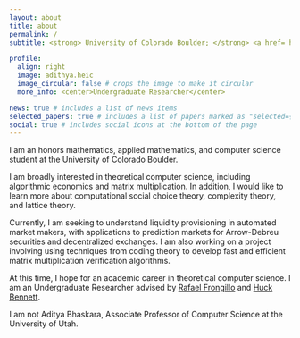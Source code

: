```yaml
---
layout: about
title: about
permalink: /
subtitle: <strong> University of Colorado Boulder; </strong> <a href='https://www.colorado.edu/cs-theory/'>CU Boulder CS Theory</a>, <a href='https://www.colorado.edu/cs-theory/alg-econ'>Algorithmic Economics</a>, <a href='https://scholar.google.com/citations?user=lO0J2oMAAAAJ'>Google Scholar</a>

profile:
  align: right
  image: adithya.heic
  image_circular: false # crops the image to make it circular
  more_info: <center>Undergraduate Researcher</center>

news: true # includes a list of news items
selected_papers: true # includes a list of papers marked as "selected={true}"
social: true # includes social icons at the bottom of the page
---
```


I am an honors mathematics, applied mathematics, and computer science student at the University of Colorado Boulder. 

I am broadly interested in theoretical computer science, including algorithmic economics and matrix multiplication. In addition, I would like to learn more about computational social choice theory, complexity theory, and lattice theory.

Currently, I am seeking to understand liquidity provisioning in automated market makers, with applications to prediction markets for Arrow-Debreu securities and decentralized exchanges. I am also working on a project involving using techniques from coding theory to develop fast and efficient matrix multiplication verification algorithms.


At this time, I hope for an academic career in theoretical computer science. I am an Undergraduate Researcher advised by [Rafael Frongillo](https://raf.prof) and [Huck Bennett](https://home.cs.colorado.edu/~hbennett/).

I am not Aditya Bhaskara, Associate Professor of Computer Science at the University of Utah.